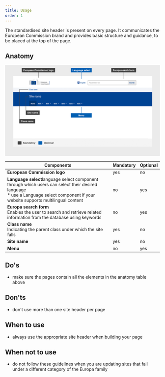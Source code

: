 ```yaml
---
title: Usage
order: 1
---
```

The standardised site header is present on every page. It communicates the European Commission brand and provides basic structure and guidance, to be placed at the top of the page.

## Anatomy

>

![](/cms-images/standardised-site-header.png)

| Components                                                                                                                                                                               | Mandatory | Optional |
| ---------------------------------------------------------------------------------------------------------------------------------------------------------------------------------------- | --------- | -------- |
| **European Commission logo**                                                                                                                                                             | yes       | no       |
| **Language select**language select component through which users can select their desired language<br />\* use a Language select component if your website supports multilingual content | no        | yes      |
| **Europa search form**<br />Enables the user to search and retrieve related information from the database using keywords                                                                 | no        | yes      |
| **Class name**<br />Indicating the parent class under which the site falls                                                                                                               | yes       | no       |
| **Site name**                                                                                                                                                                            | yes       | no       |
| **Menu**                                                                                                                                                                                 | no        | yes      |

## Do's

- make sure the pages contain all the elements in the anatomy table above

## Don'ts

- don't use more than one site header per page

## When to use

- always use the appropriate site header when building your page

## When not to use

- do not follow these guidelines when you are updating sites that fall under a different category of the Europa family
